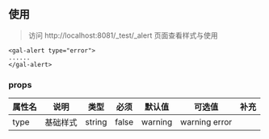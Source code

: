 ## 使用

> 访问 http://localhost:8081/\_test/\_alert 页面查看样式与使用

```
<gal-alert type="error">
......
</gal-alert>
```

### props

| 属性名 | 说明     | 类型   | 必须  | 默认值  | 可选值        | 补充 |
| ------ | -------- | ------ | ----- | ------- | ------------- | ---- |
| type   | 基础样式 | string | false | warning | warning error |      |
